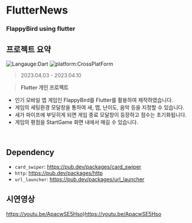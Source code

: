 # FlutterNews
### FlappyBird using flutter

## 프로젝트 요약
![Langauge:Dart](https://img.shields.io/badge/Language-Flutter-blue) ![platform:CrossPlatForm](https://img.shields.io/badge/Platform-CrossPlatfrom-blue)
> 2023.04.03 - 2023.04.10   
 
> **Flutter 개인 프로젝트**
* 인기 모바일 앱 게임인 FlappyBird를 Flutter를 활용하여 제작하였습니다.
* 게임의 세팅환경 모달창을 통하여 새, 맵, 난이도, 음악 등을 지정할 수 있습니다.
* 새가 파이프에 부딪히게 되면 게임 종료 모달창이 등장하고 점수는 초기화됩니다.
* 게임의 평점을 StartGame 화면 내에서 매길 수 있습니다.
<br>

## Dependency
- `card_swiper`:  <a target="_blank" href="https://pub.dev/packages/card_swiper">https://pub.dev/packages/card_swiper</a>
- `http`: <a target="_blank" href="https://pub.dev/packages/http">https://pub.dev/packages/http</a>
- `url_launcher`: <a target="_blank" href="https://pub.dev/packages/url_launcher">https://pub.dev/packages/url_launcher</a>

## 시연영상
https://youtu.be/ApacwSE5Hso)https://youtu.be/ApacwSE5Hso
